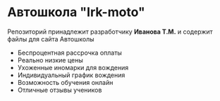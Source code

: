 # Автошкола "Irk-moto"
Репозиторий принадлежит разработчику **Иванова Т.М.** и содержит файлы для сайта Автошколы
- Беспроцентная рассрочка оплаты
- Реально низкие цены
- Ухоженные иномарки для вождения
- Индивидуальный график вождения
- Возможность обучения онлайн
- Отличные отзывы учеников